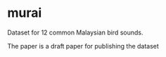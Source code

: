 # murai
Dataset for 12 common Malaysian bird sounds.

The paper is a draft paper for publishing the dataset
